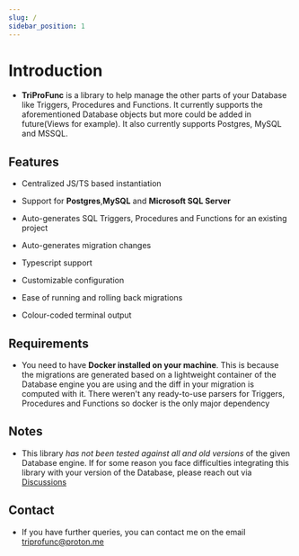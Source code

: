 ```yaml
---
slug: /
sidebar_position: 1
---
```


# Introduction

- **TriProFunc** is a library to help manage the other parts of your Database like Triggers, Procedures and Functions. It currently supports the aforementioned Database objects but more could be added in future(Views for example). It also currently supports Postgres, MySQL and MSSQL.

## Features

- Centralized JS/TS based instantiation

- Support for **Postgres**,**MySQL** and **Microsoft SQL Server**

- Auto-generates SQL Triggers, Procedures and Functions for an existing project

- Auto-generates migration changes

- Typescript support

- Customizable configuration

- Ease of running and rolling back migrations

- Colour-coded terminal output

## Requirements

- You need to have **Docker installed on your machine**. This is because the migrations are generated based on a lightweight container of the Database engine you are using and the diff in your migration is computed with it. There weren't any ready-to-use parsers for Triggers, Procedures and Functions so docker is the only major dependency

## Notes

- This library _has not been tested against all and old versions_ of the given Database engine. If for some reason you face difficulties integrating this library with your version of the Database, please reach out via [Discussions](https://github.com/rishabhAjay/TriProFunc/discussions)

## Contact

- If you have further queries, you can contact me on the email [triprofunc@proton.me](mailto:triprofunc@proton.me)
